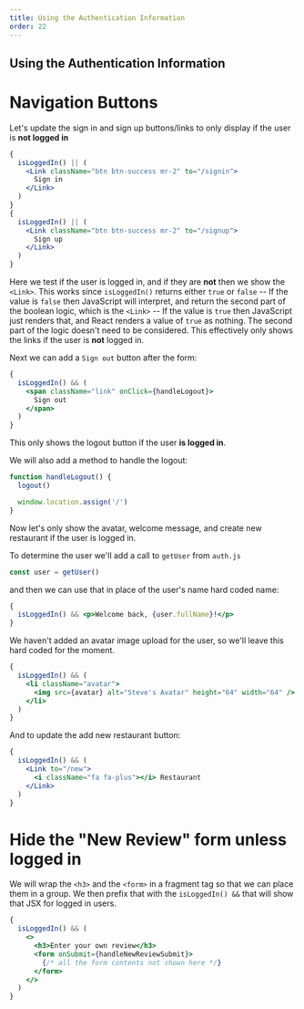 ```yaml
---
title: Using the Authentication Information
order: 22
---
```


## Using the Authentication Information

# Navigation Buttons

Let's update the sign in and sign up buttons/links to only display if the user
is **not logged in**

```jsx
{
  isLoggedIn() || (
    <Link className="btn btn-success mr-2" to="/signin">
      Sign in
    </Link>
  )
}
{
  isLoggedIn() || (
    <Link className="btn btn-success mr-2" to="/signup">
      Sign up
    </Link>
  )
}
```

Here we test if the user is logged in, and if they are **not** then we show the
`<Link>`. This works since `isLoggedIn()` returns either `true` or `false` -- If
the value is `false` then JavaScript will interpret, and return the second part
of the boolean logic, which is the `<Link>` -- If the value is `true` then
JavaScript just renders that, and React renders a value of `true` as nothing.
The second part of the logic doesn't need to be considered. This effectively
only shows the links if the user is **not** logged in.

Next we can add a `Sign out` button after the form:

```jsx
{
  isLoggedIn() && (
    <span className="link" onClick={handleLogout}>
      Sign out
    </span>
  )
}
```

This only shows the logout button if the user **is logged in**.

We will also add a method to handle the logout:

```jsx
function handleLogout() {
  logout()

  window.location.assign('/')
}
```

Now let's only show the avatar, welcome message, and create new restaurant if
the user is logged in.

To determine the user we'll add a call to `getUser` from `auth.js`

```javascript
const user = getUser()
```

and then we can use that in place of the user's name hard coded name:

```jsx
{
  isLoggedIn() && <p>Welcome back, {user.fullName}!</p>
}
```

We haven't added an avatar image upload for the user, so we'll leave this hard
coded for the moment.

```jsx
{
  isLoggedIn() && (
    <li className="avatar">
      <img src={avatar} alt="Steve's Avatar" height="64" width="64" />
    </li>
  )
}
```

And to update the add new restaurant button:

```jsx
{
  isLoggedIn() && (
    <Link to="/new">
      <i className="fa fa-plus"></i> Restaurant
    </Link>
  )
}
```

# Hide the "New Review" form unless logged in

We will wrap the `<h3>` and the `<form>` in a fragment tag so that we can place
them in a group. We then prefix that with the `isLoggedIn() &&` that will show
that JSX for logged in users.

```jsx
{
  isLoggedIn() && (
    <>
      <h3>Enter your own review</h3>
      <form onSubmit={handleNewReviewSubmit}>
        {/* all the form contents not shown here */}
      </form>
    </>
  )
}
```

<GithubCommitViewer repo="gstark/TacoTuesday" commit="ef91cc599fc48885569ed3add347673dce21b6d0"/>

